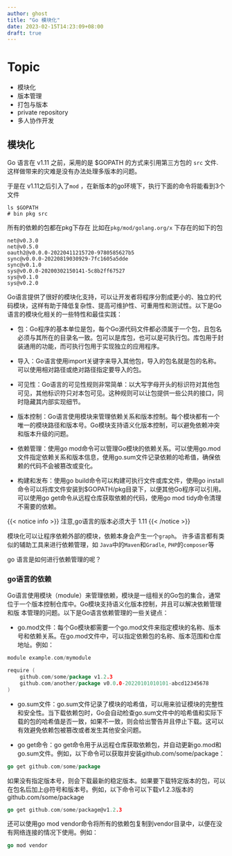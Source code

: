 ```yaml
---
author: ghost
title: "Go 模块化"
date: 2023-02-15T14:23:09+08:00
draft: true
---
```


# Topic 
- 模块化
- 版本管理
- 打包与版本
- private repository
- 多人协作开发

## 模块化

Go 语言在 v1.11 之前，采用的是 $GOPATH 的方式来引用第三方包的 `src` 文件. 这样做带来的灾难是没有办法处理多版本的问题。

于是在 v1.11之后引入了`mod` ，在新版本的go环境下，执行下面的命令将能看到3个文件


```shell
ls $GOPATH
# bin pkg src
```

所有的依赖的包都在pkg下存在
比如在`pkg/mod/golang.org/x` 下存在的如下的包
```
net@v0.3.0
net@v0.5.0
oauth2@v0.0.0-20220411215720-9780585627b5
sync@v0.0.0-20220819030929-7fc1605a5dde
sync@v0.1.0
sys@v0.0.0-20200302150141-5c8b2ff67527
sys@v0.1.0
sys@v0.2.0

```


Go语言提供了很好的模块化支持，可以让开发者将程序分割成更小的、独立的代码模块，这样有助于降低复杂性、提高可维护性、可重用性和测试性。以下是Go语言的模块化相关的一些特性和最佳实践：

- 包：Go程序的基本单位是包，每个Go源代码文件都必须属于一个包，且包名必须与其所在的目录名一致。包可以是库包，也可以是可执行包。库包用于封装通用的功能，而可执行包用于实现独立的应用程序。

- 导入：Go语言使用import关键字来导入其他包，导入的包名就是包的名称。可以使用相对路径或绝对路径指定要导入的包。

- 可见性：Go语言的可见性规则非常简单：以大写字母开头的标识符对其他包可见，其他标识符只对本包可见。这种规则可以让包提供一些公共的接口，同时隐藏其内部实现细节。

- 版本控制：Go语言使用模块来管理依赖关系和版本控制。每个模块都有一个唯一的模块路径和版本号。Go模块支持语义化版本控制，可以避免依赖冲突和版本升级的问题。

- 依赖管理：使用go mod命令可以管理Go模块的依赖关系。可以使用go.mod文件指定依赖关系和版本信息，使用go.sum文件记录依赖的哈希值，确保依赖的代码不会被篡改或变化。

- 构建和发布：使用go build命令可以构建可执行文件或库文件，使用go install命令可以将库文件安装到$GOPATH/pkg目录下，以便其他Go程序可以引用。可以使用go get命令从远程仓库获取依赖的代码，使用go mod tidy命令清理不需要的依赖。


{{< notice info >}} 注意,go语言的版本必须大于 1.11 {{< /notice >}}


模块化可以让程序依赖外部的模块，依赖本身会产生一个`graph`。 许多语言都有类似的辅助工具来进行依赖管理，如 `Java`中的`Maven`和`Gradle`, `PHP`的`composer`等

go 语言是如何进行依赖管理的呢？

### go语言的依赖
Go语言使用模块（module）来管理依赖，模块是一组相关的Go包的集合，通常位于一个版本控制仓库中。Go模块支持语义化版本控制，并且可以解决依赖管理和版
本管理的问题。以下是Go语言依赖管理的一些关键点：

- go.mod文件：每个Go模块都需要一个go.mod文件来指定模块的名称、版本号和依赖关系。在go.mod文件中，可以指定依赖包的名称、版本范围和仓库地址。例如：
```go 
module example.com/mymodule

require (
    github.com/some/package v1.2.3
    github.com/another/package v0.0.0-20220101010101-abcd12345678
)
```

- go.sum文件：go.sum文件记录了模块的哈希值，可以用来验证模块的完整性和安全性。当下载依赖包时，Go会自动检查go.sum文件中的哈希值和实际下载的包的哈希值是否一致，如果不一致，则会给出警告并且停止下载。这可以有效避免依赖包被篡改或者发生其他安全问题。

- go get命令：go get命令用于从远程仓库获取依赖包，并自动更新go.mod和go.sum文件。例如，以下命令可以获取并安装github.com/some/package：

```go
go get github.com/some/package
```
如果没有指定版本号，则会下载最新的稳定版本。如果要下载特定版本的包，可以在包名后加上@符号和版本号。例如，以下命令可以下载v1.2.3版本的github.com/some/package

```go
go get github.com/some/package@v1.2.3

```

还可以使用go mod vendor命令将所有的依赖包复制到vendor目录中，以便在没有网络连接的情况下使用。例如：

```go
go mod vendor
```